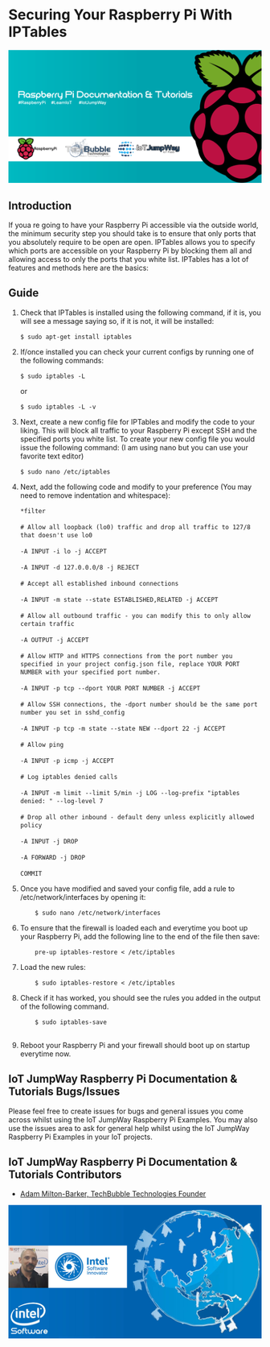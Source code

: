 # Securing Your Raspberry Pi With IPTables

![TechBubble IoT JumpWay Docs](../images/main/Raspberry-Pi-Documentation.png)  

## Introduction

If youa re going to have your Raspberry Pi accessible via the outside world, the minimum security step you should take is to ensure that only ports that you absolutely require to be open are open. IPTables allows you to specify which ports are accessible on your Raspberry Pi by blocking them all and allowing access to only the ports that you white list. IPTables has a lot of features and methods here are the basics:

## Guide

1. Check that IPTables is installed using the following command, if it is, you will see a message saying so, if it is not, it will be installed:

    ```
    $ sudo apt-get install iptables
    ```
    
2. If/once installed you can check your current configs by running one of the following commands:

    ```
    $ sudo iptables -L
    ```
    or

    ```
    $ sudo iptables -L -v
    ```

3. Next, create a new config file for IPTables and modify the code to your liking. This will block all traffic to your Raspberry Pi except SSH and the specified ports you white list. To create your new config file you would issue the following command: (I am using nano but you can use your favorite text editor)

    ```
    $ sudo nano /etc/iptables
    ```

4. Next, add the following code and modify to your preference (You may need to remove indentation and whitespace):

    ```
    *filter

    # Allow all loopback (lo0) traffic and drop all traffic to 127/8 that doesn't use lo0

    -A INPUT -i lo -j ACCEPT

    -A INPUT -d 127.0.0.0/8 -j REJECT

    # Accept all established inbound connections

    -A INPUT -m state --state ESTABLISHED,RELATED -j ACCEPT

    # Allow all outbound traffic - you can modify this to only allow certain traffic

    -A OUTPUT -j ACCEPT

    # Allow HTTP and HTTPS connections from the port number you specified in your project config.json file, replace YOUR PORT NUMBER with your specified port number.

    -A INPUT -p tcp --dport YOUR PORT NUMBER -j ACCEPT

    # Allow SSH connections, the -dport number should be the same port number you set in sshd_config

    -A INPUT -p tcp -m state --state NEW --dport 22 -j ACCEPT

    # Allow ping

    -A INPUT -p icmp -j ACCEPT

    # Log iptables denied calls

    -A INPUT -m limit --limit 5/min -j LOG --log-prefix "iptables denied: " --log-level 7

    # Drop all other inbound - default deny unless explicitly allowed policy

    -A INPUT -j DROP

    -A FORWARD -j DROP

    COMMIT
    ```

5. Once you have modified and saved your config file, add a rule to /etc/network/interfaces by opening it:
  
    ```
        $ sudo nano /etc/network/interfaces
    ```

6. To ensure that the firewall is loaded each and everytime you boot up your Raspberry Pi, add the following line to the end of the file then save:
  
    ```
        pre-up iptables-restore < /etc/iptables
    ```

7. Load the new rules:
  
    ```
        $ sudo iptables-restore < /etc/iptables
    ```

8. Check if it has worked, you should see the rules you added in the output of the following command.
  
    ```
        $ sudo iptables-save
  
    ```

9. Reboot your Raspberry Pi and your firewall should boot up on startup everytime now.

## IoT JumpWay Raspberry Pi Documentation & Tutorials Bugs/Issues

Please feel free to create issues for bugs and general issues you come across whilst using the IoT JumpWay Raspberry Pi Examples. You may also use the issues area to ask for general help whilst using the IoT JumpWay Raspberry Pi Examples in your IoT projects.

## IoT JumpWay Raspberry Pi Documentation & Tutorials Contributors

- [Adam Milton-Barker, TechBubble Technologies Founder](https://github.com/AdamMiltonBarker "Adam Milton-Barker, TechBubble Technologies Founder")

![Adam Milton-Barker,  Intel Software Innovator](../images/main/Intel-Software-Innovator.jpg)  

